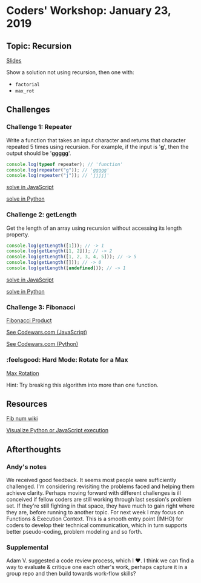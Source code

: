 # Coders' Workshop: January 23, 2019

## Topic: Recursion

[Slides](https://slides.com/bbyunis/coder-s-workshop)

Show a solution not using recursion, then one with:

* `factorial`
* `max_rot`

## Challenges

### Challenge 1: Repeater

Write a function that takes an input character and returns that character repeated 5 times using recursion. For example, if the input is '**g**', then the output should be '**ggggg**'.

```javascript
console.log(typeof repeater); // 'function'
console.log(repeater("g")); // 'ggggg'
console.log(repeater("j")); // 'jjjjj'
```

[solve in JavaScript](https://repl.it/@andy_young/repeaterjs)

[solve in Python](https://repl.it/@andy_young/repeaterpy)

### Challenge 2: getLength

Get the length of an array using recursion without accessing its length property.

```javascript
console.log(getLength([1])); // -> 1
console.log(getLength([1, 2])); // -> 2
console.log(getLength([1, 2, 3, 4, 5])); // -> 5
console.log(getLength([])); // -> 0
console.log(getLength([undefined])); // -> 1
```

[solve in JavaScript](https://repl.it/@andy_young/getLengthjs)

[solve in Python](https://repl.it/@andy_young/getLengthpy)

### Challenge 3: Fibonacci

[Fibonacci Product](../../../Coding-Challenges/fibonacciProduct)

[See Codewars.com (JavaScript)](https://www.codewars.com/kata/product-of-consecutive-fib-numbers/javascript)

[See Codewars.com (Python)](https://www.codewars.com/kata/product-of-consecutive-fib-numbers/python)

### :feelsgood: Hard Mode: Rotate for a Max

[Max Rotation](../../../Coding-Challenges/maxRotation)

Hint: Try breaking this algorithm into more than one function.

## Resources

[Fib num wiki](http://en.wikipedia.org/wiki/Fibonacci_number)

[Visualize Python or JavaScript execution](http://www.pythontutor.com/visualize.html#mode=edit)

## Afterthoughts

### Andy's notes

We received good feedback. It seems most people were sufficiently challenged. I'm considering revisiting the problems faced and helping them achieve clarity. Perhaps moving forward with different challenges is ill conceived if fellow coders are still working through last session's problem set. If they're still fighting in that space, they have much to gain right where they are, before running to another topic. For next week I may focus on Functions & Execution Context. This is a smooth entry point (IMHO) for coders to develop their technical communication, which in turn supports better pseudo-coding, problem modeling and so forth.

### Supplemental

Adam V. suggested a code review process, which I :heart:. I think we can find a way to evaluate & critique one each other's work, perhaps capture it in a group repo and then build towards work-flow skills?
